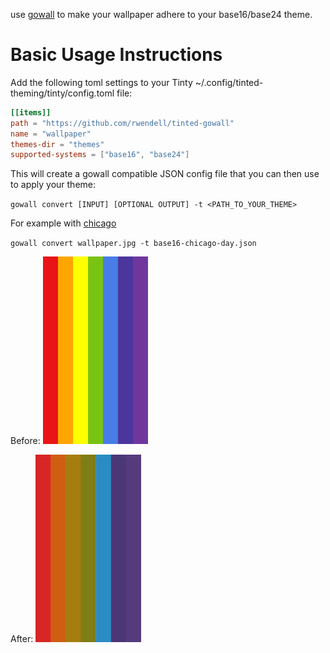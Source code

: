 use [gowall](https://github.com/Achno/gowall) to make your wallpaper adhere to your base16/base24 theme.
# Basic Usage Instructions

Add the following toml settings to your Tinty ~/.config/tinted-theming/tinty/config.toml file:

```toml
[[items]]
path = "https://github.com/rwendell/tinted-gowall"
name = "wallpaper"
themes-dir = "themes" 
supported-systems = ["base16", "base24"]
```
This will create a gowall compatible JSON config file that you can then use to apply your theme:

`gowall convert [INPUT] [OPTIONAL OUTPUT] -t <PATH_TO_YOUR_THEME>`

For example with [chicago](https://github.com/rwendell/chicago-theme)

`gowall convert wallpaper.jpg -t base16-chicago-day.json`

Before:
<img src="img/before.jpg" height="300" />

After:
<img src="img/after.jpg" height="300" />


